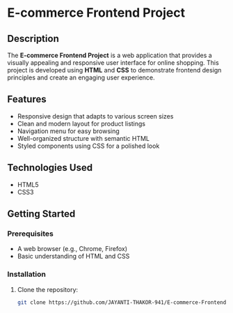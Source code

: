 # E-commerce Frontend Project

## Description
The **E-commerce Frontend Project** is a web application that provides a visually appealing and responsive user interface for online shopping. This project is developed using **HTML** and **CSS** to demonstrate frontend design principles and create an engaging user experience.

## Features
- Responsive design that adapts to various screen sizes
- Clean and modern layout for product listings
- Navigation menu for easy browsing
- Well-organized structure with semantic HTML
- Styled components using CSS for a polished look

## Technologies Used
- HTML5
- CSS3

## Getting Started

### Prerequisites
- A web browser (e.g., Chrome, Firefox)
- Basic understanding of HTML and CSS

### Installation
1. Clone the repository:
   ```bash
   git clone https://github.com/JAYANTI-THAKOR-941/E-commerce-Frontend-Project.git
